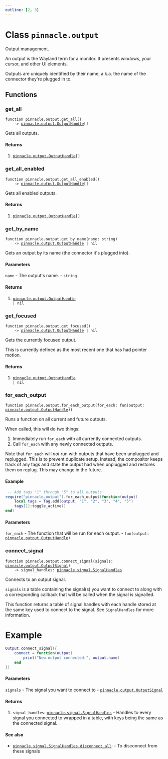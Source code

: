 ```yaml
---
outline: [2, 3]
---
```


# Class `pinnacle.output`


Output management.

An output is the Wayland term for a monitor. It presents windows, your cursor, and other UI elements.

Outputs are uniquely identified by their name, a.k.a. the name of the connector they're plugged in to.




## Functions

### <Badge type="function" text="function" /> get_all

<div class="language-lua"><pre><code>function pinnacle.output.get_all()
    -> <a href="/lua-reference/main/classes/pinnacle.output.OutputHandle">pinnacle.output.OutputHandle</a>[]</code></pre></div>

Gets all outputs.




#### Returns

1. <code><a href="/lua-reference/main/classes/pinnacle.output.OutputHandle">pinnacle.output.OutputHandle</a>[]</code>




### <Badge type="function" text="function" /> get_all_enabled

<div class="language-lua"><pre><code>function pinnacle.output.get_all_enabled()
    -> <a href="/lua-reference/main/classes/pinnacle.output.OutputHandle">pinnacle.output.OutputHandle</a>[]</code></pre></div>

Gets all enabled outputs.




#### Returns

1. <code><a href="/lua-reference/main/classes/pinnacle.output.OutputHandle">pinnacle.output.OutputHandle</a>[]</code>




### <Badge type="function" text="function" /> get_by_name

<div class="language-lua"><pre><code>function pinnacle.output.get_by_name(name: string)
    -> <a href="/lua-reference/main/classes/pinnacle.output.OutputHandle">pinnacle.output.OutputHandle</a> | nil</code></pre></div>

Gets an output by its name (the connector it's plugged into).



#### Parameters

`name` - The output's name.
	- <code>string</code>



#### Returns

1. <code><a href="/lua-reference/main/classes/pinnacle.output.OutputHandle">pinnacle.output.OutputHandle</a> | nil</code>




### <Badge type="function" text="function" /> get_focused

<div class="language-lua"><pre><code>function pinnacle.output.get_focused()
    -> <a href="/lua-reference/main/classes/pinnacle.output.OutputHandle">pinnacle.output.OutputHandle</a> | nil</code></pre></div>

Gets the currently focused output.

This is currently defined as the most recent one that has had pointer motion.




#### Returns

1. <code><a href="/lua-reference/main/classes/pinnacle.output.OutputHandle">pinnacle.output.OutputHandle</a> | nil</code>




### <Badge type="function" text="function" /> for_each_output

<div class="language-lua"><pre><code>function pinnacle.output.for_each_output(for_each: fun(output: <a href="/lua-reference/main/classes/pinnacle.output.OutputHandle">pinnacle.output.OutputHandle</a>))</code></pre></div>

 Runs a function on all current and future outputs.

 When called, this will do two things:
 1. Immediately run `for_each` with all currently connected outputs.
 2. Call `for_each` with any newly connected outputs.

 Note that `for_each` will *not* run with outputs that have been unplugged and replugged.
 This is to prevent duplicate setup. Instead, the compositor keeps track of any tags and
 state the output had when unplugged and restores them on replug. This may change in the future.

#### Example
```lua
 -- Add tags "1" through "5" to all outputs
require("pinnacle.output").for_each_output(function(output)
    local tags = Tag.add(output, "1", "2", "3", "4", "5")
    tags[1]:toggle_active()
end)
```


#### Parameters

`for_each` - The function that will be run for each output.
	- <code>fun(output: <a href="/lua-reference/main/classes/pinnacle.output.OutputHandle">pinnacle.output.OutputHandle</a>)</code>






### <Badge type="function" text="function" /> connect_signal

<div class="language-lua"><pre><code>function pinnacle.output.connect_signal(signals: <a href="/lua-reference/main/classes/pinnacle.output.OutputSignal">pinnacle.output.OutputSignal</a>)
    -> signal_handles: <a href="/lua-reference/main/classes/pinnacle.signal.SignalHandles">pinnacle.signal.SignalHandles</a></code></pre></div>

Connects to an output signal.

`signals` is a table containing the signal(s) you want to connect to along with
a corresponding callback that will be called when the signal is signalled.

This function returns a table of signal handles with each handle stored at the same key used
to connect to the signal. See `SignalHandles` for more information.

# Example
```lua
Output.connect_signal({
    connect = function(output)
        print("New output connected:", output.name)
    end
})
```




#### Parameters

`signals` - The signal you want to connect to
	- <code><a href="/lua-reference/main/classes/pinnacle.output.OutputSignal">pinnacle.output.OutputSignal</a></code>



#### Returns

1. `signal_handles`: <code><a href="/lua-reference/main/classes/pinnacle.signal.SignalHandles">pinnacle.signal.SignalHandles</a></code> - Handles to every signal you connected to wrapped in a table, with keys being the same as the connected signal.



#### See also

- <code><a href="/lua-reference/main/classes/pinnacle#signal.SignalHandles.disconnect_all">pinnacle.signal.SignalHandles.disconnect_all</a></code>: - To disconnect from these signals